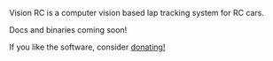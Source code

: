Vision RC is a computer vision based lap tracking system for RC cars.

Docs and binaries coming soon!

If you like the software, consider [donating!](
https://www.paypal.com/donate/?business=MCQ4ADZ6BKSD2&no_recurring=0&item_name=Thanks+for+donating%2C+this+allows+me+to+keep+working+on+the+system+and+still+feed+my+family.+&currency_code=USD)
